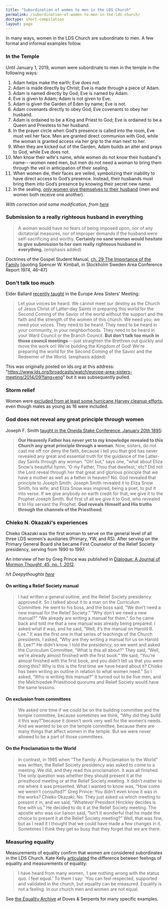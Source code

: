 ```yaml
---
title: "Subordination of women to men in the LDS Church"
permalink: /subordination-of-women-to-men-in-the-lds-church/
doctype: short-compilation
layout: page
---
```


In many ways, women in the LDS Church are subordinate to men.  A few formal and informal examples follow.

### In the Temple

Until January 1, 2019, women were subordinate to men in the temple in the following ways:

1. Adam helps make the earth; Eve does not.
2. Adam is made directly by Christ; Eve is made through a piece of Adam.
3. Adam is named directly by God; Eve is named by Adam.
4. Eve is given to Adam; Adam is not given to Eve.
5. Adam is given the Garden of Eden by name; Eve is not.
6. Adam covenants directly to obey God; Eve covenants to obey her husband.
7. Adam is ordained to be a King and Priest to God; Eve is ordained to be a Queen and Priestess to her husband.
8. In the prayer circle when God’s presence is called into the room, Eve must veil her face.  Men are granted direct communion with God, while the woman is granted access via her grip to the man next to her.
9. When they are kicked out of the Garden, Adam builds an alter and prays to God, while Eve does not.
10. Men know their wife's name, while women do not know their husband's name---women need men, but men do not need a woman to bring them through the veil in anticipation of their sealing.
11. When women die, their faces are veiled, symbolizing their inability to have direct access to God’s presence. Instead, their husbands must bring them into God’s presence by knowing their secret new name.
12. In the sealing, [only women give themselves to their husband](https://www.quora.com/What-are-the-covenants-that-are-made-in-a-Mormon-temple) (men and women both receive one another).

*With correction and some modification, from [here](http://exmormon.org/phorum/read.php?2,1305696,1305696,quote=1)*

### Submission to a really righteous husband in everything

> A woman would have no fears of being imposed upon, nor of any dictatorial measures, nor of improper demands if the husband were self-sacrificing and worthy. **Certainly no sane woman would hesitate to give submission to her own really righteous husband in everything.** (emphasis added)

Doctrines of the Gospel Student Manual, [ch. 29 The Importance of the Family](https://www.lds.org/manual/doctrines-of-the-gospel-student-manual/chapter-29-the-importance-of-the-family?lang=eng) [quoting Spencer W. Kimball, in Stockholm Sweden Area Conference Report 1974, 46–47]

### Don't talk too much

Elder Ballard [recently taught](https://www.youtube.com/watch?v=WSWPrzICnlQ) in the Europe Area Sisters' Meeting:

> Let your voices be heard.  We cannot meet our destiny as the Church of Jesus Christ of Latter-day Saints in preparing this world for the Second Coming of the Savior of the world without the support and the faith and the strength of the women of this church.  We need you; we need your voices.  They need to be heard. They need to be heard in your community, in your neighborhoods.  They need to be heard in your Ward Council or the Branch Council.  **But don't talk too much in those council meetings**---just straighten the Brethren out quickly and move the work on!  We're building the Kingdom of God!  We're preparing the world for the Second Coming of the Savior and the Redeemer of the World. (emphasis added)

This was originally posted on lds.org at this address: "https://www.lds.org/broadcasts/watch/europe-area-sisters-meeting/2014/09?lang=eng" but it was subsequently pulled.

### Storm relief

Women were [excluded from at least some hurricane Harvey cleanup efforts](https://www.reddit.com/r/exmormon/comments/6wrq0b/women_not_welcome/), even though males as young as 16 were included.

### God does not reveal any great principle through women

Joseph F. Smith [taught in the Oneida Stake Conference, January 20th 1895](https://books.google.com/books?id=ombUAAAAMAAJ&pg=PA257&lpg=PA259#v=onepage&q&f=false):

> **Our Heavenly Father has never yet to my knowledge revealed to this Church any great principle through a woman**. Now, sisters, do not cast me off nor deny the faith, because I tell you that god has never revealed any great and essential truth for the guidance of the Latter-day Saints through any woman. "Oh! but," says one, "what about Eliza Snow's beautiful hymn, 'O my Father, Thou that dwellest,' etc? Did not the Lord reveal through her that great and glorious principle that we have a mother as well as a father in heaven? No. God revealed that principle to Joseph Smith; Joseph Smith revealed it to Eliza Snow Smith, his wife; and Eliza Snow was inspired, being a poet, to put it into verse. If we give anybody on earth credit for that, we give it to the Prophet Joseph Smith. But first of all we give it to God, who revealed it to His servant the Prophet. **God reveals Himself and His truths through the channels of the Priesthood**.

### Chieko N. Okazaki's experiences

Chieko Okazaki was the first woman to serve on the general level of all three LDS women's auxiliaries (Primary, YW, and RS).  After serving on the Primary General Board she became First Counselor of the Relief Society presidency, serving from 1990 to 1997.

An interview of her by Greg Prince was published in [Dialogue: A Journal of Mormon Thought, 45, no. 1, 2012](https://www.dialoguejournal.com/wp-content/uploads/sbi/articles/Dialogue_V45N01_CO.pdf#23).

*h/t Deepythoughts [here](https://www.reddit.com/r/exmormon/comments/a0dgqw/searching_for_ostracizing_quotes_toward_women/)*

#### On writing a Relief Society manual

> I had written a general outline, and the Relief Society presidency approved it. So I talked about it to a man on the Curriculum Committee. He went to his boss, and the boss said, “We don’t need a new manual for the Relief Society.” “Why don’t we need a new manual?” “We already are writing a manual for them.” So he came back and told me that a new manual was already being prepared. I asked what it was, and he said, “Well, it’s the manual on Harold B. Lee.” It was the first one in that series of teachings of the Church presidents. I asked, “Why are they writing a manual for us on Harold B. Lee?” He didn’t know. I told the presidency, so we went and asked the Curriculum Committee, “What is this all about?” They said, “Well, we’re already almost finished with the first book.” We said, “You’re almost finished with the first book, and you didn’t tell us that you were doing this? Why is this is the first time we have heard about it? Chieko has been writing an outline in relation to what women need.” So I asked, “Who is writing this manual?” It turned out to be five men, and the Melchizedek Priesthood quorums and Relief Society would have the same lessons.

#### On exclusion from committees

> We asked one time if we could be on the building committee and the temple committee, because sometimes we think, “Why did they build it this way?”because it doesn’t work very well for the women’s needs. And we wanted to be on the temple committee, because there are many things that affect women in the temple. But we were never allowed to be a part of those committees.

#### On the Proclamation to the World

> In contrast, in 1995 when “The Family: A Proclamation to the World” was written, the Relief Society presidency was asked to come to a meeting. We did, and they read this proclamation. It was all finished. The only question was whether they should present it at the priesthood meeting or at the Relief Society meeting. It didn’t matter to me where it was presented. What I wanted to know was, “How come we weren’t consulted?” Greg Prince: You didn’t even know it was in the works? Chieko Okazaki: No. They just asked us which meeting to present it in, and we said, “Whatever President Hinckley decides is fine with us.” He decided to do it at the Relief Society meeting. The apostle who was our liaison said, “Isn’t it wonderful that he made the choice to present it at the Relief Society meeting?” Well, that was fine, but as I read it I thought that we could have made a few changes in it. Sometimes I think they get so busy that they forget that we are there.

### Measuring equality

Measurements of equality confirm that women are considered subordinates in the LDS Church.  Kate Kelly [articulated](http://www.dovesandserpents.org/wp/2013/10/equality-is-not-a-feeling/) the difference between feelings of equality and measurements of equality:

> I have heard from many women, ‘I see nothing wrong with the status quo. I feel equal.’ To them I say: ‘You can feel respected, supported and validated in the church, but equality can be measured. Equality is not a feeling. In our church men and women are not equal.

See [the Equality Archive](http://www.dovesandserpents.org/wp/category/columns/equality-is-not-feeling/) at Doves & Serpents for many specific examples.
